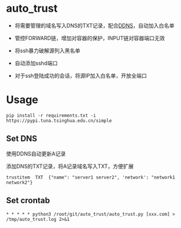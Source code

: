 # auto_trust

- 将需要管理的域名写入DNS的TXT记录，配合[DDNS](https://github.com/NewFuture/DDNS)，自动加入白名单

- 管控FORWARD链，增加对容器的保护，INPUT链对容器端口无效

- 将ssh暴力破解源列入黑名单

- 自动添加sshd端口

- 对于ssh登陆成功的会话，将源IP加入白名单，开放全端口
  
  

# Usage

```
pip install -r requirements.txt -i https://pypi.tuna.tsinghua.edu.cn/simple
```

## Set DNS

使用DDNS自动更新A记录

添加DNS的TXT记录，将A记录域名写入TXT，方便扩展

```
trustitem  TXT  {"name": "server1 server2", 'network': "network1 network2"}
```



## Set crontab

```
* * * * * python3 /root/git/auto_trust/auto_trust.py [xxx.com] > /tmp/auto_trust.log 2>&1

```
